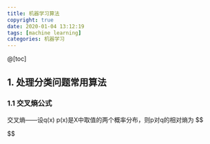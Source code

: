 ```yaml
---
title: 机器学习算法
copyright: true
date: 2020-01-04 13:12:19
tags: [machine learning]
categories: 机器学习
---
```


@[toc]

## 1. 处理分类问题常用算法

### 1.1 交叉熵公式

交叉熵——设q(x) p(x)是X中取值的两个概率分布，则p对q的相对熵为
$$

$$




